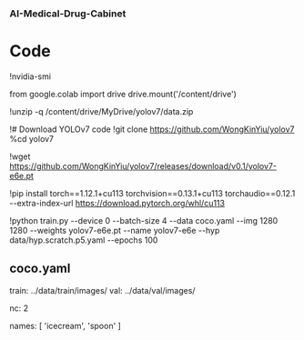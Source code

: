 ### AI-Medical-Drug-Cabinet

# Code
!nvidia-smi

from google.colab import drive
drive.mount('/content/drive')

!unzip -q /content/drive/MyDrive/yolov7/data.zip

!# Download YOLOv7 code
!git clone https://github.com/WongKinYiu/yolov7
%cd yolov7

!wget https://github.com/WongKinYiu/yolov7/releases/download/v0.1/yolov7-e6e.pt

!pip install torch==1.12.1+cu113 torchvision==0.13.1+cu113 torchaudio==0.12.1 --extra-index-url https://download.pytorch.org/whl/cu113

!python train.py  --device 0 --batch-size 4 --data coco.yaml --img 1280 1280  --weights yolov7-e6e.pt --name yolov7-e6e  --hyp data/hyp.scratch.p5.yaml --epochs 100

## coco.yaml

train: ../data/train/images/
val: ../data/val/images/

nc: 2

names: [ 'icecream', 'spoon' ]


